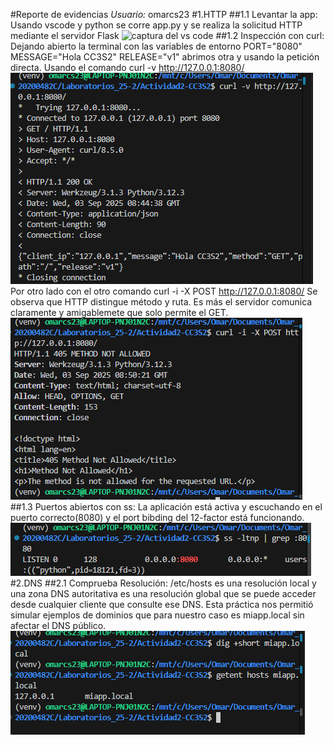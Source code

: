 #Reporte de evidencias
*Usuario:* omarcs23
#1.HTTP
##1.1 Levantar la app: 
Usando vscode y python se corre app.py y se realiza la solicitud HTTP mediante el servidor Flask
![captura del vs code](code.png)
##1.2 Inspección con curl:
Dejando abierto la terminal con las variables de entorno PORT="8080" MESSAGE="Hola CC3S2" RELEASE="v1" abrimos otra y usando la petición directa.
Usando el comando curl -v http://127.0.0.1:8080/
![captura de la peticion curl](imagenes/curl.png)
Por otro lado con el otro comando curl -i -X POST http://127.0.0.1:8080/
Se observa que HTTP distingue método y ruta. Es más el servidor comunica claramente y amigablemete que solo permite el GET.
![captura de la petición con post](imagenes/curl2.png)
##1.3 Puertos abiertos con ss:
La aplicación está activa y escuchando en el puerto correcto(8080) y el port bibding del 12-factor está funcionando.
![captura de puertos abiertos con ss](imagenes/ss.png)
#2.DNS
##2.1 Comprueba Resolución:
/etc/hosts es una resolución local  y una zona DNS autoritativa es una resolución global que se puede acceder desde cualquier cliente que consulte ese DNS. Esta práctica nos permitió simular ejemplos de dominios que para nuestro caso es miapp.local sin afectar el DNS público.
![capturas DNS](imagenes/dns.png)
